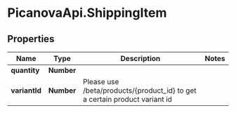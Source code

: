 # PicanovaApi.ShippingItem

## Properties
Name | Type | Description | Notes
------------ | ------------- | ------------- | -------------
**quantity** | **Number** |  | 
**variantId** | **Number** | Please use /beta/products/{product_id} to get a certain product variant id | 


